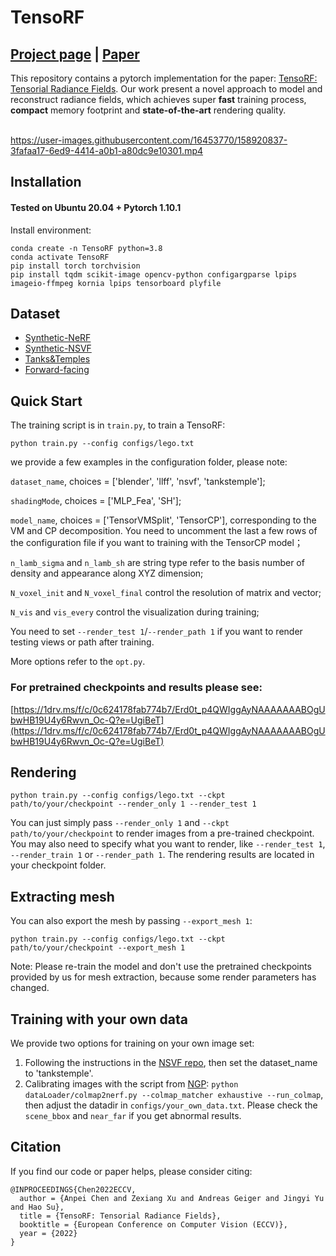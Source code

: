 # TensoRF
## [Project page](https://apchenstu.github.io/TensoRF/) |  [Paper](https://arxiv.org/abs/2203.09517)
This repository contains a pytorch implementation for the paper: [TensoRF: Tensorial Radiance Fields](https://arxiv.org/abs/2203.09517). Our work present a novel approach to model and reconstruct radiance fields, which achieves super
**fast** training process, **compact** memory footprint and **state-of-the-art** rendering quality.<br><br>


https://user-images.githubusercontent.com/16453770/158920837-3fafaa17-6ed9-4414-a0b1-a80dc9e10301.mp4
## Installation

#### Tested on Ubuntu 20.04 + Pytorch 1.10.1 

Install environment:
```
conda create -n TensoRF python=3.8
conda activate TensoRF
pip install torch torchvision
pip install tqdm scikit-image opencv-python configargparse lpips imageio-ffmpeg kornia lpips tensorboard plyfile
```


## Dataset
* [Synthetic-NeRF](https://drive.google.com/drive/folders/128yBriW1IG_3NJ5Rp7APSTZsJqdJdfc1) 
* [Synthetic-NSVF](https://dl.fbaipublicfiles.com/nsvf/dataset/Synthetic_NSVF.zip)
* [Tanks&Temples](https://dl.fbaipublicfiles.com/nsvf/dataset/TanksAndTemple.zip)
* [Forward-facing](https://drive.google.com/drive/folders/128yBriW1IG_3NJ5Rp7APSTZsJqdJdfc1)



## Quick Start
The training script is in `train.py`, to train a TensoRF:

```
python train.py --config configs/lego.txt
```


we provide a few examples in the configuration folder, please note:

 `dataset_name`, choices = ['blender', 'llff', 'nsvf', 'tankstemple'];

 `shadingMode`, choices = ['MLP_Fea', 'SH'];

 `model_name`, choices = ['TensorVMSplit', 'TensorCP'], corresponding to the VM and CP decomposition. 
 You need to uncomment the last a few rows of the configuration file if you want to training with the TensorCP model；

 `n_lamb_sigma` and `n_lamb_sh` are string type refer to the basis number of density and appearance along XYZ
dimension;

 `N_voxel_init` and `N_voxel_final` control the resolution of matrix and vector;

 `N_vis` and `vis_every` control the visualization during training;

  You need to set `--render_test 1`/`--render_path 1` if you want to render testing views or path after training. 

More options refer to the `opt.py`. 

### For pretrained checkpoints and results please see:
[https://1drv.ms/f/c/0c624178fab774b7/Erd0t_p4QWIggAyNAAAAAAABOgUbwHB19U4y6Rwvn_Oc-Q?e=UgiBeT](https://1drv.ms/f/c/0c624178fab774b7/Erd0t_p4QWIggAyNAAAAAAABOgUbwHB19U4y6Rwvn_Oc-Q?e=UgiBeT)



## Rendering

```
python train.py --config configs/lego.txt --ckpt path/to/your/checkpoint --render_only 1 --render_test 1 
```

You can just simply pass `--render_only 1` and `--ckpt path/to/your/checkpoint` to render images from a pre-trained
checkpoint. You may also need to specify what you want to render, like `--render_test 1`, `--render_train 1` or `--render_path 1`.
The rendering results are located in your checkpoint folder. 

## Extracting mesh
You can also export the mesh by passing `--export_mesh 1`:
```
python train.py --config configs/lego.txt --ckpt path/to/your/checkpoint --export_mesh 1
```
Note: Please re-train the model and don't use the pretrained checkpoints provided by us for mesh extraction, 
because some render parameters has changed.

## Training with your own data
We provide two options for training on your own image set:

1. Following the instructions in the [NSVF repo](https://github.com/facebookresearch/NSVF#prepare-your-own-dataset), then set the dataset_name to 'tankstemple'.
2. Calibrating images with the script from [NGP](https://github.com/NVlabs/instant-ngp/blob/master/docs/nerf_dataset_tips.md):
`python dataLoader/colmap2nerf.py --colmap_matcher exhaustive --run_colmap`, then adjust the datadir in `configs/your_own_data.txt`. Please check the `scene_bbox` and `near_far` if you get abnormal results.
    

## Citation
If you find our code or paper helps, please consider citing:
```
@INPROCEEDINGS{Chen2022ECCV,
  author = {Anpei Chen and Zexiang Xu and Andreas Geiger and Jingyi Yu and Hao Su},
  title = {TensoRF: Tensorial Radiance Fields},
  booktitle = {European Conference on Computer Vision (ECCV)},
  year = {2022}
}
```
